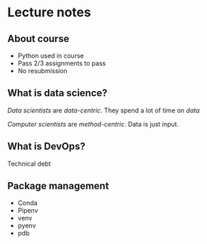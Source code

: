 # Lecture notes

## About course
- Python used in course
- Pass 2/3 assignments to pass
- No resubmission

## What is data science?

*Data scientists* are *data-centric*. They spend a lot of time on *data*

*Computer scientists* are *method-centric*. Data is just input.

## What is DevOps?

Technical debt


## Package management
- Conda
- Pipenv
- venv
- pyenv
- pdb